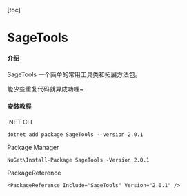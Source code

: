 [toc]

# SageTools

#### 介绍

SageTools 一个简单的常用工具类和拓展方法包。

能少些重复代码就算成功哩~


#### 安装教程

.NET CLI

```
dotnet add package SageTools --version 2.0.1
```

Package Manager

```
NuGet\Install-Package SageTools -Version 2.0.1
```

PackageReference

```
<PackageReference Include="SageTools" Version="2.0.1" />
```

